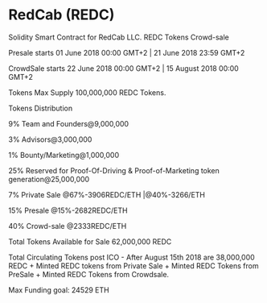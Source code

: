 # RedCab (REDC)
Solidity Smart Contract for RedCab LLC. REDC Tokens Crowd-sale

Presale starts    01 June 2018 00:00 GMT+2 | 21 June 2018 23:59 GMT+2

CrowdSale starts  22 June 2018 00:00 GMT+2 | 15 August 2018 00:00 GMT+2

Tokens Max Supply 100,000,000 REDC Tokens.

Tokens Distribution

9% Team and Founders@9,000,000

3% Advisors@3,000,000

1% Bounty/Marketing@1,000,000

25% Reserved for Proof-Of-Driving & Proof-of-Marketing token generation@25,000,000


7% Private Sale @67%-3906REDC/ETH |@40%-3266/ETH

15% Presale @15%-2682REDC/ETH

40% Crowd-sale @2333REDC/ETH


Total Tokens Available for Sale 62,000,000 REDC

Total Circulating Tokens post ICO - After August 15th 2018 are 38,000,000 REDC + Minted REDC tokens from Private Sale + Minted REDC Tokens from PreSale + Minted REDC Tokens from Crowdsale.

Max Funding goal: 24529 ETH


